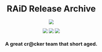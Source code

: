 <h1 align="center">
RAiD Release Archive
</h1>

<p align="center"> 
  <kbd>
<img src="http://waybackscene.temari.fr/archives/raid.astalavista.ms/images/logo.png">
  </kbd>
</p>

<p align="center">
  <img src="https://img.shields.io/badge/language-html-orange">
  <img src="https://img.shields.io/github/languages/top/Bang1338/RAiD-Release-Archive">
  <img src="https://img.shields.io/badge/version-na-red">
</p>

<h3 align="center">
A great cr@cker team that short aged.
</h3>
